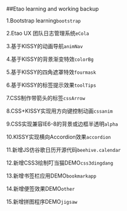 ﻿##Etao learning and working backup

1.Bootstrap learning`bootstrap`

2.Etao UX 团队日志管理系统`eCola`

3.基于KISSY的动画导航`animNav`

4.基于KISSY的背景渐变特效`colorBg`

5.基于KISSY的四角遮罩特效`fourmask`

6.基于KISSY的标签提示效果`toolTips`

7.CSS制作带箭头的标签`cssArrow`

8.CSS+KISSY实现用方向键控制动画`cssanim`

9.CSS实现兼容IE6-8的背景或边框半透明`alpha`

10.KISSY实现横向Accordion效果`accordion`

11.新增JS仿谷歌日历开源代码`beehive.calendar`

12.新增CSS3绘制叮当猫DEMO`css3dingdang`

13.新增书签栏应用DEMO`bookmarkapp`

14.新增便签效果DEMO`other`

15.新增拼图程序DEMO`jigsaw`
